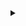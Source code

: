  <details >    
         <li>            Copy lines        </li>
        <li>            Copy permalink </li>
 <summary >





